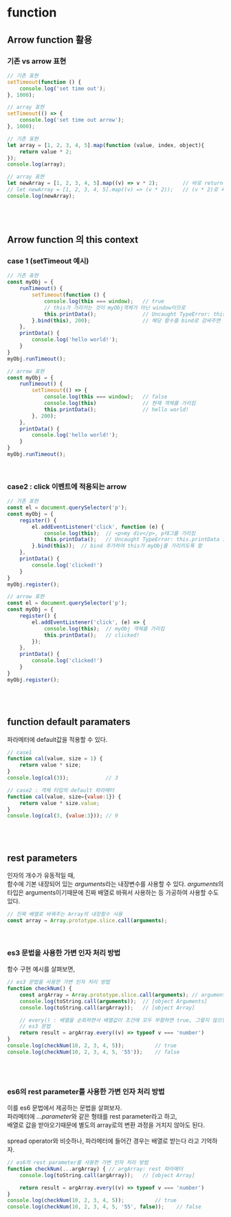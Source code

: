 # function

## Arrow function 활용

### 기존 vs arrow 표현
```javascript
// 기존 표현
setTimeout(function () {
    console.log('set time out');
}, 1000);

// array 표현
setTimeout(() => {
    console.log('set time out arrow');
}, 1000);
```
```javascript
// 기존 표현
let array = [1, 2, 3, 4, 5].map(function (value, index, object){
    return value * 2;
});
console.log(array);

// array 표현
let newArray = [1, 2, 3, 4, 5].map((v) => v * 2);        // 바로 return 할때 이렇게 사용
// let newArray = [1, 2, 3, 4, 5].map((v) => (v * 2));   // (v * 2)로 써도 됨, {}를 쓰지 않음
console.log(newArray);
```

<br><br>

## Arrow function 의 this context
### case 1 (setTimeout 예시)
```javascript
// 기존 표현
const myObj = {
    runTimeout() {
        setTimeout(function () {
            console.log(this === window);   // true
            // this가 가리키는 것이 myObj객체가 아닌 window이므로
            this.printData();               // Uncaught TypeError: this.printData is not a function 
        }.bind(this), 200);                 // 해당 함수를 bind로 감싸주면 됨
    },
    printData() {
        console.log('hello world!');
    }
}
myObj.runTimeout();
```
```javascript
// arrow 표현
const myObj = {
    runTimeout() {
        setTimeout(() => {
            console.log(this === window);   // false
            console.log(this)               // 현재 객체를 가리킴
            this.printData();               // hello world!
        }, 200);
    },
    printData() {
        console.log('hello world!');
    }
}
myObj.runTimeout();
```

<br>

### case2 : click 이벤트에 적용되는 arrow 
```javascript
// 기존 표현
const el = document.querySelector('p');
const myObj = {
    register() {
        el.addEventListener('click', function (e) {
            console.log(this);  // <p>my div</p>, p태그를 가리킴
            this.printData();   // Uncaught TypeError: this.printData is not a function
        }.bind(this));  // bind 추가하여 this가 myObj를 가리키도록 함
    },
    printData() {
        console.log('clicked!')
    }
}
myObj.register();
```

```javascript
// arrow 표현
const el = document.querySelector('p');
const myObj = {
    register() {
        el.addEventListener('click', (e) => {
            console.log(this);  // myObj 객체를 가리킴
            this.printData();   // clicked!
        });
    },
    printData() {
        console.log('clicked!')
    }
}
myObj.register();
```

<br><br>

## function default paramaters
파라메터에 default값을 적용할 수 있다.
```javascript
// case1
function cal(value, size = 1) {
    return value * size;
}
console.log(cal(3));            // 3
```
```javascript
// case2 : 객체 타입의 default 파라메터
function cal(value, size={value:1}) {
    return value * size.value;
}
console.log(cal(3, {value:3})); // 9
```

<br><br>

## rest parameters
인자의 개수가 유동적일 때,<br>
함수에 기본 내장되어 있는 *arguments*라는 내장변수를 사용할 수 있다.
*arguments*의 타입은 arguments이기때문에 진짜 배열로 바꿔서 사용하는 등 가공하여 사용할 수도 있다.
```javascript
// 진짜 배열로 바꿔주는 Array의 내장함수 사용
const array = Array.prototype.slice.call(arguments);
```

<br>

### es3 문법을 사용한 가변 인자 처리 방법
함수 구현 예시를 살펴보면,
```javascript
// es3 문법을 사용한 가변 인자 처리 방법
function checkNum() {
    const argArray = Array.prototype.slice.call(arguments); // arguments 내장변수를 진짜 배열로 바꿔줌
    console.log(toString.call(arguments));  // [object Arguments]
    console.log(toString.call(argArray));   // [object Array]

    // every() : 배열을 순회하면서 배열값이 조건에 모두 부함하면 true, 그렇지 않으면 false 반환
    // es3 문법
    return result = argArray.every((v) => typeof v === 'number')
}
console.log(checkNum(10, 2, 3, 4, 5));          // true
console.log(checkNum(10, 2, 3, 4, 5, '55'));    // false
```

<br><br>

### es6의 rest parameter를 사용한 가변 인자 처리 방법
이를 es6 문법에서 제공하는 문법을 살펴보자.<br>
파라메터에 *...parameter*와 같은 형태를 rest parameter라고 하고,<br>
배열로 값을 받아오기때문에 별도의 array로의 변환 과정을 거치지 않아도 된다.<br>
<br>
spread operator와 비슷하나, 파라메터에 들어간 경우는 배열로 받는다 라고 기억하자.

```javascript
// es6의 rest parameter를 사용한 가변 인자 처리 방법
function checkNum(...argArray) { // argArray: rest 파라메터
    console.log(toString.call(argArray));   // [object Array]

    return result = argArray.every((v) => typeof v === 'number')
}
console.log(checkNum(10, 2, 3, 4, 5));          // true
console.log(checkNum(10, 2, 3, 4, 5, '55', false));    // false
```